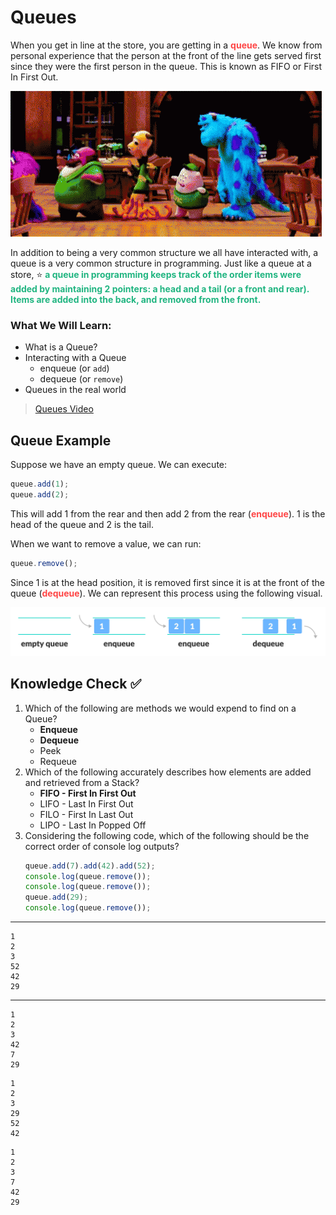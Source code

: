 # Queues

When you get in line at the store, you are getting in a <span style = "color: #FE4646">**queue**</span>. We know from personal experience that the person at the front of the line gets served first since they were the first person in the queue. This is known as FIFO or First In First Out. 

![Queue gif](./assets/4.Queue.gif)

In addition to being a very common structure we all have interacted with, a queue is a very common structure in programming. Just like a queue at a store, ⭐️ <span style = "color: #21B581">**a queue in programming keeps track of the order items were added by maintaining 2 pointers: a head and a tail (or a front and rear). Items are added into the back, and removed from the front.**</span>

### What We Will Learn:
- What is a Queue?
- Interacting with a Queue
    - enqueue (or `add`)
    - dequeue (or `remove`)
- Queues in the real world

>[Queues Video](https://www.loom.com/share/31365ce47ce741b7bf7cab8c2562f2b2)

## Queue Example

Suppose we have an empty queue. We can execute:

```javascript
queue.add(1);
queue.add(2);
```

This will add 1 from the rear and then add 2 from the rear (<span style = "color: #FE4646">**enqueue**</span>). 1 is the head of the queue and 2 is the tail.

When we want to remove a value, we can run:

```javascript
queue.remove();
```

Since 1 is at the head position, it is removed first since it is at the front of the queue (<span style = "color: #FE4646">**dequeue**</span>). We can represent this process using the following visual.

![Queue Example](./assets/4.QueueExample.webp)

## Knowledge Check ✅

1. Which of the following are methods we would expend to find on a Queue?
    - **Enqueue**
    - **Dequeue**
    - Peek
    - Requeue
2. Which of the following accurately describes how elements are added and retrieved from a Stack?
    - **FIFO - First In First Out**
    - LIFO - Last In First Out
    - FILO - First In Last Out
    - LIPO - Last In Popped Off
3. Considering the following code, which of the following should be the correct order of console log outputs?
    ```javascript
    queue.add(7).add(42).add(52);
    console.log(queue.remove());
    console.log(queue.remove());
    queue.add(29);
    console.log(queue.remove());
    ```

****
```plaintext
1
2
3
52
42
29
```
****

```plaintext
1
2
3
42
7
29
```

```plaintext
1
2
3
29
52
42
```

```plaintext
1
2
3
7
42
29
```